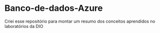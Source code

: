 # Banco-de-dados-Azure
Criei esse repositório para montar um resumo dos conceitos aprendidos no laboratórios da DIO   
